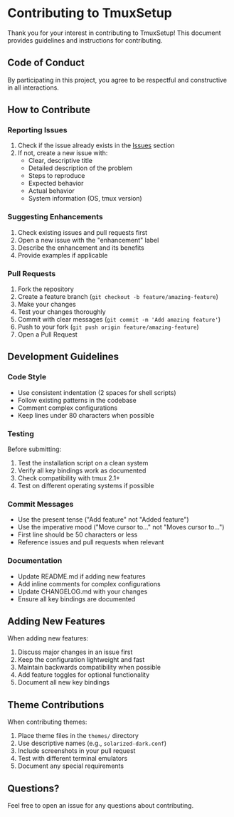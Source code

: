 # Contributing to TmuxSetup

Thank you for your interest in contributing to TmuxSetup! This document provides guidelines and instructions for contributing.

## Code of Conduct

By participating in this project, you agree to be respectful and constructive in all interactions.

## How to Contribute

### Reporting Issues

1. Check if the issue already exists in the [Issues](https://github.com/yourusername/TmuxSetup/issues) section
2. If not, create a new issue with:
   - Clear, descriptive title
   - Detailed description of the problem
   - Steps to reproduce
   - Expected behavior
   - Actual behavior
   - System information (OS, tmux version)

### Suggesting Enhancements

1. Check existing issues and pull requests first
2. Open a new issue with the "enhancement" label
3. Describe the enhancement and its benefits
4. Provide examples if applicable

### Pull Requests

1. Fork the repository
2. Create a feature branch (`git checkout -b feature/amazing-feature`)
3. Make your changes
4. Test your changes thoroughly
5. Commit with clear messages (`git commit -m 'Add amazing feature'`)
6. Push to your fork (`git push origin feature/amazing-feature`)
7. Open a Pull Request

## Development Guidelines

### Code Style

- Use consistent indentation (2 spaces for shell scripts)
- Follow existing patterns in the codebase
- Comment complex configurations
- Keep lines under 80 characters when possible

### Testing

Before submitting:
1. Test the installation script on a clean system
2. Verify all key bindings work as documented
3. Check compatibility with tmux 2.1+
4. Test on different operating systems if possible

### Commit Messages

- Use the present tense ("Add feature" not "Added feature")
- Use the imperative mood ("Move cursor to..." not "Moves cursor to...")
- First line should be 50 characters or less
- Reference issues and pull requests when relevant

### Documentation

- Update README.md if adding new features
- Add inline comments for complex configurations
- Update CHANGELOG.md with your changes
- Ensure all key bindings are documented

## Adding New Features

When adding new features:
1. Discuss major changes in an issue first
2. Keep the configuration lightweight and fast
3. Maintain backwards compatibility when possible
4. Add feature toggles for optional functionality
5. Document all new key bindings

## Theme Contributions

When contributing themes:
1. Place theme files in the `themes/` directory
2. Use descriptive names (e.g., `solarized-dark.conf`)
3. Include screenshots in your pull request
4. Test with different terminal emulators
5. Document any special requirements

## Questions?

Feel free to open an issue for any questions about contributing.